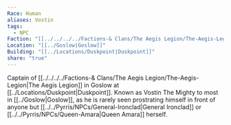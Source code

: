 ```yaml
---
Race: Human
aliases: Vostin
tags:
  - NPC
Faction: "[[../../../../Factions-& Clans/The Aegis Legion/The-Aegis-Legion|The Aegis Legion]]"
Location: "[[../Goslow|Goslow]]"
Building: "[[../Locations/Duskpoint|Duskpoint]]"
share: "true"
---
```


Captain of [[../../../../Factions-& Clans/The Aegis Legion/The-Aegis-Legion|The Aegis Legion]] in Goslow at [[../Locations/Duskpoint|Duskpoint]]. Known as Vostin The Mighty to most in [[../Goslow|Goslow]], as he is rarely seen prostrating himself in front of anyone but [[../../Pyrris/NPCs/General-Ironclad|General Ironclad]] or [[../../Pyrris/NPCs/Queen-Amara|Queen Amara]] herself.